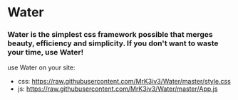 # Water
### Water is the simplest css framework possible that merges beauty, efficiency and simplicity. If you don't want to waste your time, use Water!

use Water on your site:
 - css: https://raw.githubusercontent.com/MrK3iv3/Water/master/style.css
 - js: https://raw.githubusercontent.com/MrK3iv3/Water/master/App.js

